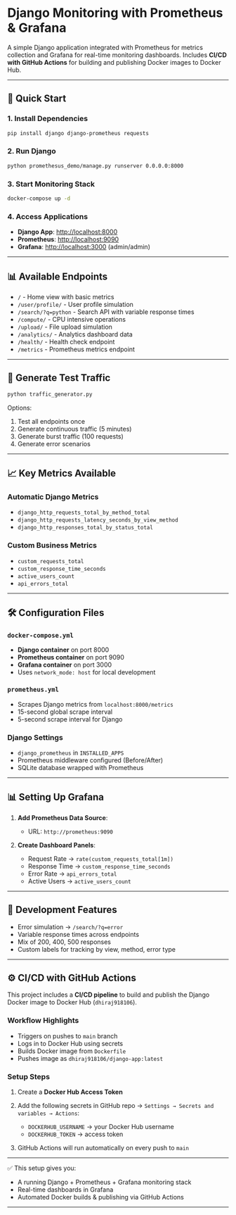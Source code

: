 
# Django Monitoring with Prometheus & Grafana

A simple Django application integrated with Prometheus for metrics collection and Grafana for real-time monitoring dashboards.
Includes **CI/CD with GitHub Actions** for building and publishing Docker images to Docker Hub.

---

## 🚀 Quick Start

### 1. Install Dependencies

```bash
pip install django django-prometheus requests
```

### 2. Run Django

```bash
python promethesus_demo/manage.py runserver 0.0.0.0:8000
```

### 3. Start Monitoring Stack

```bash
docker-compose up -d
```

### 4. Access Applications

* **Django App**: [http://localhost:8000](http://localhost:8000)
* **Prometheus**: [http://localhost:9090](http://localhost:9090)
* **Grafana**: [http://localhost:3000](http://localhost:3000) (admin/admin)

---

## 📊 Available Endpoints

* `/` - Home view with basic metrics
* `/user/profile/` - User profile simulation
* `/search/?q=python` - Search API with variable response times
* `/compute/` - CPU intensive operations
* `/upload/` - File upload simulation
* `/analytics/` - Analytics dashboard data
* `/health/` - Health check endpoint
* `/metrics` - Prometheus metrics endpoint

---

## 🎯 Generate Test Traffic

```bash
python traffic_generator.py
```

Options:

1. Test all endpoints once
2. Generate continuous traffic (5 minutes)
3. Generate burst traffic (100 requests)
4. Generate error scenarios

---

## 📈 Key Metrics Available

### Automatic Django Metrics

* `django_http_requests_total_by_method_total`
* `django_http_requests_latency_seconds_by_view_method`
* `django_http_responses_total_by_status_total`

### Custom Business Metrics

* `custom_requests_total`
* `custom_response_time_seconds`
* `active_users_count`
* `api_errors_total`

---

## 🛠️ Configuration Files

### `docker-compose.yml`

* **Django container** on port 8000
* **Prometheus container** on port 9090
* **Grafana container** on port 3000
* Uses `network_mode: host` for local development

### `prometheus.yml`

* Scrapes Django metrics from `localhost:8000/metrics`
* 15-second global scrape interval
* 5-second scrape interval for Django

### Django Settings

* `django_prometheus` in `INSTALLED_APPS`
* Prometheus middleware configured (Before/After)
* SQLite database wrapped with Prometheus

---

## 📊 Setting Up Grafana

1. **Add Prometheus Data Source**:

   * URL: `http://prometheus:9090`

2. **Create Dashboard Panels**:

   * Request Rate → `rate(custom_requests_total[1m])`
   * Response Time → `custom_response_time_seconds`
   * Error Rate → `api_errors_total`
   * Active Users → `active_users_count`

---

## 🔧 Development Features

* Error simulation → `/search/?q=error`
* Variable response times across endpoints
* Mix of 200, 400, 500 responses
* Custom labels for tracking by view, method, error type

---

## ⚙️ CI/CD with GitHub Actions

This project includes a **CI/CD pipeline** to build and publish the Django Docker image to Docker Hub (`dhiraj918106`).

### Workflow Highlights

* Triggers on pushes to `main` branch
* Logs in to Docker Hub using secrets
* Builds Docker image from `Dockerfile`
* Pushes image as `dhiraj918106/django-app:latest`

### Setup Steps

1. Create a **Docker Hub Access Token**
2. Add the following secrets in GitHub repo → `Settings → Secrets and variables → Actions`:

   * `DOCKERHUB_USERNAME` → your Docker Hub username
   * `DOCKERHUB_TOKEN` → access token
3. GitHub Actions will run automatically on every push to `main`

---

✅ This setup gives you:

* A running Django + Prometheus + Grafana monitoring stack
* Real-time dashboards in Grafana
* Automated Docker builds & publishing via GitHub Actions

---
